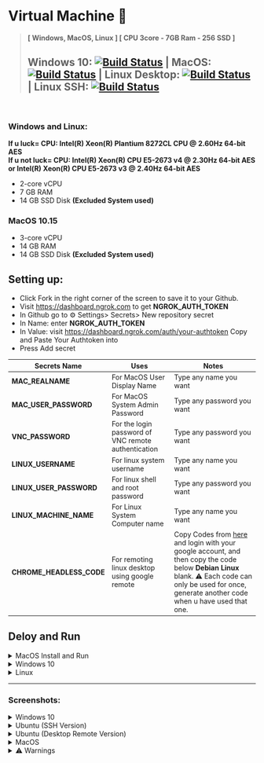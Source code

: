 # Virtual Machine 🍁
> **[ Windows, MacOS, Linux ]  [ CPU 3core - 7GB Ram - 256 SSD ]**     
> ## Windows 10: [![Build Status](https://travis-ci.org/joemccann/dillinger.svg?branch=master)](https://github.com/TranCongVinh/VPS/blob/main/.github/workflows/Windows10.yml) | MacOS: [![Build Status](https://travis-ci.org/joemccann/dillinger.svg?branch=master)](https://github.com/TranCongVinh/VPS/blob/main/.github/workflows/MacOS.yml) | Linux Desktop: [![Build Status](https://travis-ci.org/joemccann/dillinger.svg?branch=master)](https://github.com/TranCongVinh/VPS/blob/main/.github/workflows/Linux-Desktop.yml) | Linux SSH: [![Build Status](https://travis-ci.org/joemccann/dillinger.svg?branch=master)](https://github.com/TranCongVinh/VPS/blob/main/.github/workflows/Linux-ssh.yml) 
<br>

 ### Windows and Linux:
 **If u luck= CPU:    Intel(R) Xeon(R) Plantium 8272CL CPU @ 2.60Hz 64-bit AES**     
 **If u not luck= CPU: Intel(R) Xeon(R) CPU E5-2673 v4 @ 2.30Hz 64-bit AES or Intel(R) Xeon(R) CPU E5-2673 v3 @ 2.40Hz 64-bit AES**                                                                                                                             
 
- 2-core vCPU
- 7 GB RAM
- 14 GB SSD Disk **(Excluded System used)**
### MacOS 10.15
- 3-core vCPU
- 14 GB RAM
- 14 GB SSD Disk **(Excluded System used)**

## Setting up:
* Click Fork in the right corner of the screen to save it to your Github.
* Visit https://dashboard.ngrok.com to get **NGROK_AUTH_TOKEN**
* In Github go to ⚙ Settings> Secrets> New repository secret
* In Name: enter **NGROK_AUTH_TOKEN**
* In Value: visit https://dashboard.ngrok.com/auth/your-authtoken Copy and Paste Your Authtoken into
* Press Add secret

Secrets Name | Uses | Notes
----- | ----- | -----
**MAC_REALNAME** | For MacOS User Display Name | Type any name you want
**MAC_USER_PASSWORD** | For MacOS System Admin Password | Type any password you want
**VNC_PASSWORD** | For the login password of VNC remote authentication | Type any password you want
**LINUX_USERNAME** | For linux system username | Type any name you want
**LINUX_USER_PASSWORD** | For linux shell and root password | Type any password you want
**LINUX_MACHINE_NAME** | For Linux System Computer name | Type any name you want
**CHROME_HEADLESS_CODE** | For remoting linux desktop using google remote | Copy Codes from [here](https://remotedesktop.google.com/headless) and login with your google account, and then copy the code below **Debian Linux** blank. :warning: Each code can only be used for once, generate another code when u have used that one.

## Deloy and Run
<details>
    <summary>MacOS Install and Run</summary>
<br>
    
* Go to **Actions** Tab and select one of system workflow.

* Click **Run Workflow** button on the left of **This workflow has a workflow_dispatch event trigger** line.

* Wait until a few minutes.

* Copy the link(**without tcp://**) and go to VNC Viewer(Download and install it [here](https://www.realvnc.com/download/file/viewer.files/VNC-Viewer-6.21.406-Windows.exe)), input the link to connect that u copied from the website.

* Fill in those login info, within username **TCV** and password from **VNC_PASSWORD** in Secret that you typed.

* Enjoy!

</details>

<details>
    <summary>Windows 10</summary>
<br>

* First, start the actions of Windows 10 System.    
* Second, Go to https://dashboard.ngrok.com/status/tunnels and check if theres a one online tunnel running.
* Go to Windows Remote Desktop Connection app or Microsoft Remote Desktop software to connect to windows 10 VPS.
* ENJOY!

</details>

<details>
    <summary>Linux</summary>
<br>

* First, start the actions of Linux System.     
* Second, Copy the link from the console    
<img src="https://github.com/TranCongVinh/VPS/blob/main/pics/0F804C5F-FE8F-45FA-9720-F91F212597DF.png?raw=true" >         
* Go to MacOS Terminal or Windows CMD Terminal or else ssh client and enter command provided       
* Enter your ssh password then.     
<img src="https://github.com/TranCongVinh/VPS/blob/main/pics/78FE6C5A-7270-4986-AB8F-57EC4C9B4F44.png?raw=true" >       
* ENJOY!    

</details>

---

### Screenshots:
<details>
    <summary>Windows 10</summary>
<br>
    
- Windows 10 Version
<img src="https://github.com/TranCongVinh/VPS/blob/main/pics/268600af-c8b9-47cf-b5dd-d1c1ed6d9ce9.png?raw=true">

- Windows 10 Task Manager
<img src="https://github.com/TranCongVinh/VPS/blob/main/pics/0cf98258-a6fe-46bb-ac9a-ee4bb3037e3a.png?raw=true" >

- Windows 10 Device Manager
<img src="https://github.com/TranCongVinh/VPS/blob/main/pics/d32cf285-5ecf-4cce-a52a-5cb54fb130c7.png?raw=true">

- Windows 10 Device Specification
<img src="https://github.com/TranCongVinh/VPS/blob/main/pics/e1852b80-d550-44f3-b619-86ea82902bb4.png?raw=true">
    
</details>

<details>
    <summary>Ubuntu (SSH Version)</summary>
<br>

* Click **Run Workflow**
<img src="https://github.com/TranCongVinh/VPS/blob/main/pics/96644176-D760-47D4-BED2-C47E62A6763F.png?raw=true" >

* Copy ssh with url
<img src="https://github.com/TranCongVinh/VPS/blob/main/pics/0F804C5F-FE8F-45FA-9720-F91F212597DF.png?raw=true" >

* Open cmd or Terminal from your windows/MacOS or Linux, and type command provided by github actions boxes.
<img src="https://github.com/TranCongVinh/VPS/blob/main/pics/78FE6C5A-7270-4986-AB8F-57EC4C9B4F44.png?raw=true" >

type **yes** from the connect, and then type your ssh password by secrets of LINUX_USER_PASSWORD u have set.

* Type **sudo -i** for root permission and type your password.
<img src="https://github.com/TranCongVinh/VPS/blob/main/pics/E5527744-1ED1-4550-8867-EF4EC76D6895.png?raw=true" >

* Enjoy having your FREE linux SSH VPS and type any command you want.(but only 6 hours)
<img src="https://github.com/TranCongVinh/VPS/blob/main/pics/E6E9EA63-AC24-4FDB-AAF9-8B509658440A.png?raw=true" >

</details>

<details>
    <summary>Ubuntu (Desktop Remote Version)</summary>
<br>

- Desktop Screenshot
<img src="https://github.com/TranCongVinh/VPS/blob/main/pics/4EB9C2FF-9D03-4998-A440-D7716A0F7CD0.png?raw=true" >

- Linux Chrome
<img src="https://github.com/TranCongVinh/VPS/blob/main/pics/09F0A4CF-9B30-44CD-8DC4-139D03DFC2CC.png?raw=true" >

- Install any apps you want :)
<img src="https://github.com/TranCongVinh/VPS/blob/main/pics/A0886141-DF1E-4379-88E7-F00EDAD87D0E.png?raw=true">

</details>

<details>
    <summary>MacOS</summary>
<br>

- Desktop Screenshot
<img src="https://github.com/TranCongVinh/VPS/blob/main/pics/Screenshot%202021-02-23%20at%207.32.41%20AM.png?raw=true" >

- Settings
<img src="https://github.com/TranCongVinh/VPS/blob/main/pics/Screenshot%202021-02-23%20at%207.32.21%20AM.png?raw=true" >

- RAM
<img src="https://github.com/TranCongVinh/VPS/blob/main/pics/Screenshot%202021-02-23%20at%207.32.58%20AM.png?raw=true" >

- Storage
<img src="https://github.com/TranCongVinh/VPS/blob/main/pics/Screenshot%202021-02-23%20at%207.33.18%20AM.png?raw=true" >

- Pre-Installed Apps
<img src="https://github.com/TranCongVinh/VPS/blob/main/pics/Screenshot%202021-02-23%20at%207.34.10%20AM.png?raw=true" >

</details>


<details>
    <summary>⚠ Warnings </summary>
<br>
    
```py
THIS IS ONLY FOR EDUCATIONAL PURPOSES

DON'T USE FOR MINING OR ILLEGAL USE

DON'T RECODE THIS SC!
```


:warning: Dont install big sur updates on your macos virtual machine, it will break your remote process!
<img src="https://raw.githubusercontent.com/RealKoolisw/image/main/VirtualMachine-GHAction/sceenshots/Screenshot%202021-02-23%20at%207.35.57%20AM.png">
</details>
